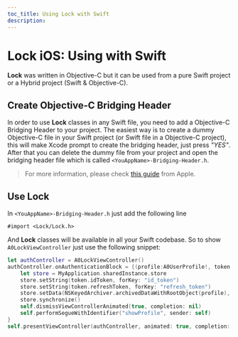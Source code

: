 ```yaml
---
toc_title: Using Lock with Swift
description:
---
```



# Lock iOS: Using with Swift

**Lock** was written in Objective-C but it can be used from a pure Swift project or a Hybrid project (Swift & Objective-C).

## Create Objective-C Bridging Header
In order to use **Lock** classes in any Swift file, you need to add a Objective-C Bridging Header to your project. The easiest way is to create a dummy Objective-C file in your Swift project (or Swift file in a Objective-C project), this will make Xcode prompt to create the bridging header, just press _"YES"_. After that you can delete the dummy file from your project and open the bridging header file which is called `<YouAppName>-Bridging-Header.h`.

> For more information, please check [this guide](https://developer.apple.com/library/ios/documentation/swift/conceptual/buildingcocoaapps/MixandMatch.html) from Apple.

## Use Lock
In `<YouAppName>-Bridging-Header.h` just add the following line
```objc
#import <Lock/Lock.h>
```

And **Lock** classes will be available in all your Swift codebase. So to show `A0LockViewController` just use the following snippet:

```swift
let authController = A0LockViewController()
authController.onAuthenticationBlock = {(profile:A0UserProfile!, token:A0Token!) -> () in
    let store = MyApplication.sharedInstance.store
    store.setString(token.idToken, forKey: "id_token")
    store.setString(token.refreshToken, forKey: "refresh_token")
    store.setData(NSKeyedArchiver.archivedDataWithRootObject(profile), forKey: "profile")
    store.synchronize()
    self.dismissViewControllerAnimated(true, completion: nil)
    self.performSegueWithIdentifier("showProfile", sender: self)
}
self.presentViewController(authController, animated: true, completion: nil)
```
